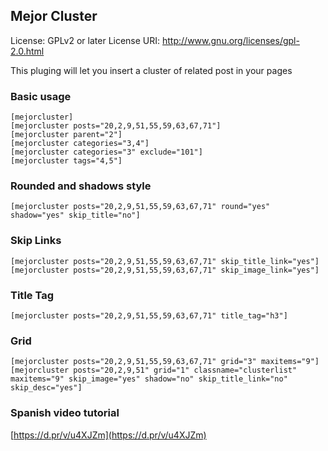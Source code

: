 
## Mejor Cluster
License: GPLv2 or later
License URI: http://www.gnu.org/licenses/gpl-2.0.html

This pluging will let you insert a cluster of related post in your pages

### Basic usage

    [mejorcluster]
    [mejorcluster posts="20,2,9,51,55,59,63,67,71"]
    [mejorcluster parent="2"]
    [mejorcluster categories="3,4"]
    [mejorcluster categories="3" exclude="101"]
    [mejorcluster tags="4,5"]

### Rounded and shadows style

    [mejorcluster posts="20,2,9,51,55,59,63,67,71" round="yes" shadow="yes" skip_title="no"]

### Skip Links

    [mejorcluster posts="20,2,9,51,55,59,63,67,71" skip_title_link="yes"]
    [mejorcluster posts="20,2,9,51,55,59,63,67,71" skip_image_link="yes"]

### Title Tag

    [mejorcluster posts="20,2,9,51,55,59,63,67,71" title_tag="h3"]

### Grid

    [mejorcluster posts="20,2,9,51,55,59,63,67,71" grid="3" maxitems="9"]
    [mejorcluster posts="20,2,9,51" grid="1" classname="clusterlist" maxitems="9" skip_image="yes" shadow="no" skip_title_link="no" skip_desc="yes"]

### Spanish video tutorial

[https://d.pr/v/u4XJZm](https://d.pr/v/u4XJZm)
